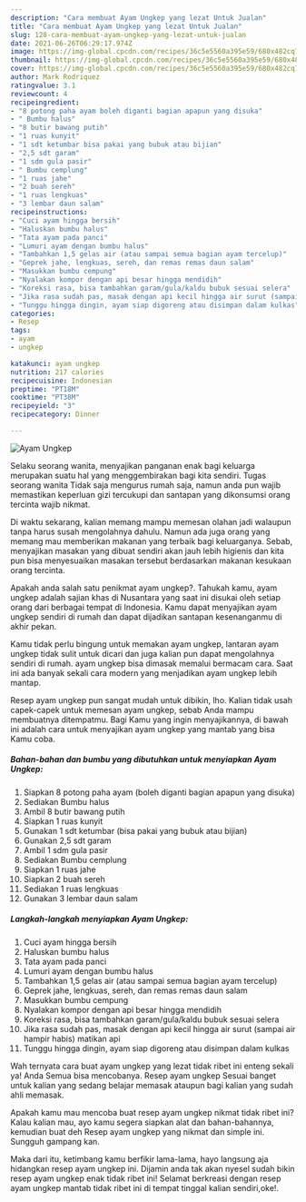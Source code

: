 ```yaml
---
description: "Cara membuat Ayam Ungkep yang lezat Untuk Jualan"
title: "Cara membuat Ayam Ungkep yang lezat Untuk Jualan"
slug: 128-cara-membuat-ayam-ungkep-yang-lezat-untuk-jualan
date: 2021-06-26T06:29:17.974Z
image: https://img-global.cpcdn.com/recipes/36c5e5560a395e59/680x482cq70/ayam-ungkep-foto-resep-utama.jpg
thumbnail: https://img-global.cpcdn.com/recipes/36c5e5560a395e59/680x482cq70/ayam-ungkep-foto-resep-utama.jpg
cover: https://img-global.cpcdn.com/recipes/36c5e5560a395e59/680x482cq70/ayam-ungkep-foto-resep-utama.jpg
author: Mark Rodriquez
ratingvalue: 3.1
reviewcount: 4
recipeingredient:
- "8 potong paha ayam boleh diganti bagian apapun yang disuka"
- " Bumbu halus"
- "8 butir bawang putih"
- "1 ruas kunyit"
- "1 sdt ketumbar bisa pakai yang bubuk atau bijian"
- "2,5 sdt garam"
- "1 sdm gula pasir"
- " Bumbu cemplung"
- "1 ruas jahe"
- "2 buah sereh"
- "1 ruas lengkuas"
- "3 lembar daun salam"
recipeinstructions:
- "Cuci ayam hingga bersih"
- "Haluskan bumbu halus"
- "Tata ayam pada panci"
- "Lumuri ayam dengan bumbu halus"
- "Tambahkan 1,5 gelas air (atau sampai semua bagian ayam tercelup)"
- "Geprek jahe, lengkuas, sereh, dan remas remas daun salam"
- "Masukkan bumbu cempung"
- "Nyalakan kompor dengan api besar hingga mendidih"
- "Koreksi rasa, bisa tambahkan garam/gula/kaldu bubuk sesuai selera"
- "Jika rasa sudah pas, masak dengan api kecil hingga air surut (sampai air hampir habis) matikan api"
- "Tunggu hingga dingin, ayam siap digoreng atau disimpan dalam kulkas"
categories:
- Resep
tags:
- ayam
- ungkep

katakunci: ayam ungkep 
nutrition: 217 calories
recipecuisine: Indonesian
preptime: "PT18M"
cooktime: "PT38M"
recipeyield: "3"
recipecategory: Dinner

---
```



![Ayam Ungkep](https://img-global.cpcdn.com/recipes/36c5e5560a395e59/680x482cq70/ayam-ungkep-foto-resep-utama.jpg)

Selaku seorang wanita, menyajikan panganan enak bagi keluarga merupakan suatu hal yang menggembirakan bagi kita sendiri. Tugas seorang  wanita Tidak saja mengurus rumah saja, namun anda pun wajib memastikan keperluan gizi tercukupi dan santapan yang dikonsumsi orang tercinta wajib nikmat.

Di waktu  sekarang, kalian memang mampu memesan olahan jadi walaupun tanpa harus susah mengolahnya dahulu. Namun ada juga orang yang memang mau memberikan makanan yang terbaik bagi keluarganya. Sebab, menyajikan masakan yang dibuat sendiri akan jauh lebih higienis dan kita pun bisa menyesuaikan masakan tersebut berdasarkan makanan kesukaan orang tercinta. 



Apakah anda salah satu penikmat ayam ungkep?. Tahukah kamu, ayam ungkep adalah sajian khas di Nusantara yang saat ini disukai oleh setiap orang dari berbagai tempat di Indonesia. Kamu dapat menyajikan ayam ungkep sendiri di rumah dan dapat dijadikan santapan kesenanganmu di akhir pekan.

Kamu tidak perlu bingung untuk memakan ayam ungkep, lantaran ayam ungkep tidak sulit untuk dicari dan juga kalian pun dapat mengolahnya sendiri di rumah. ayam ungkep bisa dimasak memalui bermacam cara. Saat ini ada banyak sekali cara modern yang menjadikan ayam ungkep lebih mantap.

Resep ayam ungkep pun sangat mudah untuk dibikin, lho. Kalian tidak usah capek-capek untuk memesan ayam ungkep, sebab Anda mampu membuatnya ditempatmu. Bagi Kamu yang ingin menyajikannya, di bawah ini adalah cara untuk menyajikan ayam ungkep yang mantab yang bisa Kamu coba.

<!--inarticleads1-->

##### Bahan-bahan dan bumbu yang dibutuhkan untuk menyiapkan Ayam Ungkep:

1. Siapkan 8 potong paha ayam (boleh diganti bagian apapun yang disuka)
1. Sediakan  Bumbu halus
1. Ambil 8 butir bawang putih
1. Siapkan 1 ruas kunyit
1. Gunakan 1 sdt ketumbar (bisa pakai yang bubuk atau bijian)
1. Gunakan 2,5 sdt garam
1. Ambil 1 sdm gula pasir
1. Sediakan  Bumbu cemplung
1. Siapkan 1 ruas jahe
1. Siapkan 2 buah sereh
1. Sediakan 1 ruas lengkuas
1. Gunakan 3 lembar daun salam




<!--inarticleads2-->

##### Langkah-langkah menyiapkan Ayam Ungkep:

1. Cuci ayam hingga bersih
1. Haluskan bumbu halus
1. Tata ayam pada panci
1. Lumuri ayam dengan bumbu halus
1. Tambahkan 1,5 gelas air (atau sampai semua bagian ayam tercelup)
1. Geprek jahe, lengkuas, sereh, dan remas remas daun salam
1. Masukkan bumbu cempung
1. Nyalakan kompor dengan api besar hingga mendidih
1. Koreksi rasa, bisa tambahkan garam/gula/kaldu bubuk sesuai selera
1. Jika rasa sudah pas, masak dengan api kecil hingga air surut (sampai air hampir habis) matikan api
1. Tunggu hingga dingin, ayam siap digoreng atau disimpan dalam kulkas




Wah ternyata cara buat ayam ungkep yang lezat tidak ribet ini enteng sekali ya! Anda Semua bisa mencobanya. Resep ayam ungkep Sesuai banget untuk kalian yang sedang belajar memasak ataupun bagi kalian yang sudah ahli memasak.

Apakah kamu mau mencoba buat resep ayam ungkep nikmat tidak ribet ini? Kalau kalian mau, ayo kamu segera siapkan alat dan bahan-bahannya, kemudian buat deh Resep ayam ungkep yang nikmat dan simple ini. Sungguh gampang kan. 

Maka dari itu, ketimbang kamu berfikir lama-lama, hayo langsung aja hidangkan resep ayam ungkep ini. Dijamin anda tak akan nyesel sudah bikin resep ayam ungkep enak tidak ribet ini! Selamat berkreasi dengan resep ayam ungkep mantab tidak ribet ini di tempat tinggal kalian sendiri,oke!.

